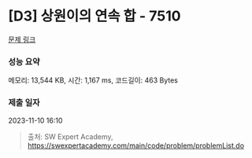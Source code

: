 # [D3] 상원이의 연속 합 - 7510 

[문제 링크](https://swexpertacademy.com/main/code/problem/problemDetail.do?contestProbId=AWoEzJFa2A4DFARq) 

### 성능 요약

메모리: 13,544 KB, 시간: 1,167 ms, 코드길이: 463 Bytes

### 제출 일자

2023-11-10 16:10



> 출처: SW Expert Academy, https://swexpertacademy.com/main/code/problem/problemList.do